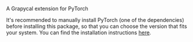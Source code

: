 
A Grapycal extension for PyTorch

It's recommended to manually install PyTorch (one of the dependencies) before installing this package, so that you can choose the version that fits your system. You can find the installation instructions [here](https://pytorch.org/get-started/locally/).